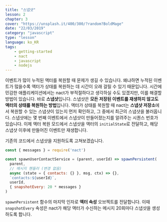 ```yaml
---
title: "스냅샷"
lesson: 2
chapter: 3
cover: "https://unsplash.it/400/300/?random?BoldMage"
date: "22/03/2019"
category: "javascript"
type: "lesson"
language: ko_KR
tags:
    - getting-started
    - nact
    - javascript
    - nodejs
---
```


이벤트가 많이 누적된 액터를 복원할 때 문제가 생길 수 있습니다. 왜냐하면 누적된 이벤트가 많을수록 액터가 상태를 복원하는 데 시간이 오래 걸릴 수 있기 때문입니다. 시간에 민감한 애플리케이션에서는 nact가 부적절하다고 생각하실 수도 있겠지만, 이를 해결할 방법이 있습니다. 바로 **스냅샷**입니다. 스냅샷은 **모든 저장된 이벤트를 재생하지 않고도 액터의 상태를 복원하는 방법**입니다. 액터가 상태를 복원할 때 nact는 **스냅샷 저장소**에서 복원할 수 있는 스냅샷이 있는지 먼저 확인하고, 그 중에서 최근의 스냅샷을 불러옵니다. 스냅샷에는 몇 번째 이벤트에서 스냅샷이 만들어졌는지를 알려주는 시퀀스 번호가 있습니다. 이제 액터 복원 모드에서 스냅샷을 액터의 `initialState`로 전달하고, 해당 스냅샷 이후에 만들어진 이벤트만 재생합니다.

기존의 코드에서 스냅샷을 지원하도록 고쳐보겠습니다.

```javascript
const { messages } = require('nact')

const spawnUserContactService = (parent, userId) => spawnPersistent(
  parent,
  // 메시지 핸들러 (변경 없음)
  async (state = { contacts: {} }, msg, ctx) => {},
  `contacts:${userId}`,
  userId,
  { snapshotEvery: 20 * messages }
)
```

`spawnPersistent` 함수의 마지막 인자로 **액터 속성** 오브젝트를 전달합니다. 이때 `snapshotEvery` 속성은 nact가 해당 액터가 수신하는 메시지 20회마다 스냅샷을 생성하도록 합니다.
